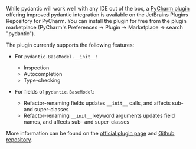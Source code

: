 While pydantic will work well with any IDE out of the box, a [PyCharm plugin](https://plugins.jetbrains.com/plugin/12861-pydantic) offering improved pydantic integration is available on the JetBrains Plugins Repository for PyCharm. You can install the plugin for free from the plugin marketplace (PyCharm's Preferences -> Plugin -> Marketplace -> search "pydantic").

The plugin currently supports the following features:

- For `pydantic.BaseModel.__init__`:

  - Inspection
  - Autocompletion
  - Type-checking

- For fields of `pydantic.BaseModel`:

  - Refactor-renaming fields updates `__init__` calls, and affects sub- and super-classes
  - Refactor-renaming `__init__` keyword arguments updates field names, and affects sub- and super-classes

More information can be found on the [official plugin page](https://plugins.jetbrains.com/plugin/12861-pydantic) and [Github repository](https://github.com/koxudaxi/pydantic-pycharm-plugin).
